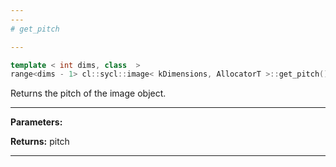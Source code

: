 ```yaml
---
---
# get_pitch

---
```


```cpp
template < int dims, class  >
range<dims - 1> cl::sycl::image< kDimensions, AllocatorT >::get_pitch() const
```


Returns the pitch of the image object. 


---
**Parameters:**

**Returns:** pitch 

---
